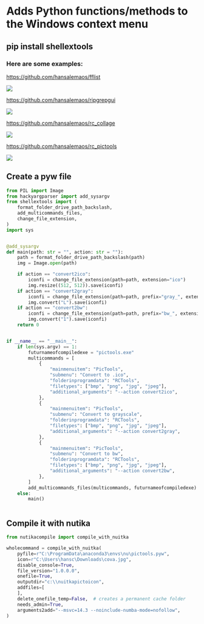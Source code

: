 # Adds Python functions/methods to the Windows context menu

## pip install shellextools 

### Here are some examples:

https://github.com/hansalemaos/fflist

[![](https://i.ytimg.com/vi/SPcOx8M4Wqo/oar2.jpg)](https://www.youtube.com/shorts/SPcOx8M4Wqo)

https://github.com/hansalemaos/ripgrepgui

[![](https://i.ytimg.com/vi/54XZXw1KOvQ/oar2.jpg?sqp=-oaymwEaCJUDENAFSFXyq4qpAwwIARUAAIhCcAHAAQY=&rs=AOn4CLAsTyJc2bHqxjyDSqz29y_VQpVQ2A)](https://www.youtube.com/shorts/54XZXw1KOvQ)

https://github.com/hansalemaos/rc_collage

[![](https://i.ytimg.com/vi/c9OouCauJ1Y/oar2.jpg?sqp=-oaymwEaCJUDENAFSFXyq4qpAwwIARUAAIhCcAHAAQY=&rs=AOn4CLBa8cG36u-xxiLEfehP5JcSw_a89g)](https://www.youtube.com/shorts/c9OouCauJ1Y)

https://github.com/hansalemaos/rc_pictools

[![](https://i.ytimg.com/vi/EsSrjG5vNpY/oar2.jpg?sqp=-oaymwEaCJUDENAFSFXyq4qpAwwIARUAAIhCcAHAAQY=&rs=AOn4CLDG3OahMcwdMtadJPwRe9lQvviQWA)](https://www.youtube.com/shorts/EsSrjG5vNpY)


## Create a pyw file 

```python
from PIL import Image
from hackyargparser import add_sysargv
from shellextools import (
    format_folder_drive_path_backslash,
    add_multicommands_files,
    change_file_extension,
)
import sys


@add_sysargv
def main(path: str = "", action: str = ""):
    path = format_folder_drive_path_backslash(path)
    img = Image.open(path)

    if action == "convert2ico":
        iconfi = change_file_extension(path=path, extension="ico")
        img.resize((512, 512)).save(iconfi)
    if action == "convert2gray":
        iconfi = change_file_extension(path=path, prefix="gray_", extension="png")
        img.convert("L").save(iconfi)
    if action == "convert2bw":
        iconfi = change_file_extension(path=path, prefix="bw_", extension="png")
        img.convert("1").save(iconfi)
    return 0


if __name__ == "__main__":
    if len(sys.argv) == 1:
        futurnameofcompiledexe = "pictools.exe"
        multicommands = [
            {
                "mainmenuitem": "PicTools",
                "submenu": "Convert to .ico",
                "folderinprogramdata": "RCTools",
                "filetypes": ["bmp", "png", "jpg", "jpeg"],
                "additional_arguments": "--action convert2ico",
            },
            {
                "mainmenuitem": "PicTools",
                "submenu": "Convert to grayscale",
                "folderinprogramdata": "RCTools",
                "filetypes": ["bmp", "png", "jpg", "jpeg"],
                "additional_arguments": "--action convert2gray",
            },
            {
                "mainmenuitem": "PicTools",
                "submenu": "Convert to bw",
                "folderinprogramdata": "RCTools",
                "filetypes": ["bmp", "png", "jpg", "jpeg"],
                "additional_arguments": "--action convert2bw",
            },
        ]
        add_multicommands_files(multicommands, futurnameofcompiledexe)
    else:
        main()



```



## Compile it with nutika 

```python
from nutikacompile import compile_with_nuitka

wholecommand = compile_with_nuitka(
    pyfile=r"C:\ProgramData\anaconda3\envs\nu\pictools.pyw",
    icon=r"C:\Users\hansc\Downloads\cova.jpg",
    disable_console=True,
    file_version="1.0.0.0",
    onefile=True,
    outputdir="c:\\nuitkapictoicon",
    addfiles=[
    ],
    delete_onefile_temp=False,  # creates a permanent cache folder
    needs_admin=True,
    arguments2add="--msvc=14.3 --noinclude-numba-mode=nofollow",
)


```


